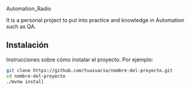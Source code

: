 Automation_Radio

It is a personal project to put into practice and knowledge in Automation such as QA.

## Instalación

Instrucciones sobre cómo instalar el proyecto. Por ejemplo:

```sh
git clone https://github.com/tuusuario/nombre-del-proyecto.git
cd nombre-del-proyecto
./mvnw install
